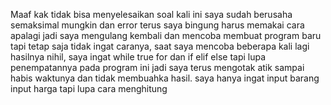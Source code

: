 Maaf kak tidak bisa menyelesaikan soal kali ini saya sudah berusaha semaksimal mungkin dan error terus saya bingung harus memakai cara apalagi jadi saya mengulang kembali dan mencoba membuat program baru tapi tetap saja tidak ingat caranya, saat saya mencoba beberapa kali lagi hasilnya nihil, saya ingat while true for dan if elif else tapi lupa penempatannya pada program ini jadi saya terus mengotak atik sampai habis waktunya dan tidak membuahka hasil. saya hanya ingat input barang input harga tapi lupa cara menghitung